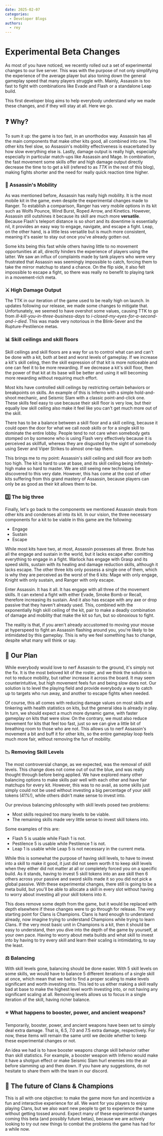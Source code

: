 ```yaml
---
date: 2025-02-07
categories:
  - Developer Blogs
authors:
  - rey
---
```


# Experimental Beta Changes
As most of you have noticed, we recently rolled out a set of experimental changes to
our live server. This was with the purpose of not only simplifying the experience of
the average player but also toning down the general gameplay speed that many players
struggle with. Mainly, Assassin is too fast to fight with combinations like Evade and
Flash or a standalone Leap build. 

This first developer blog aims to help everybody understand *why* we made these changes,
and if they will stay at all. Here we go.

## ❓ Why?
To sum it up: the game is too fast, in an unorthodox way. Assassin has all the main
components that make other kits good, all combined into one. The other kits feel slow, so
Assassin's mobility effectiveness is exacerbated by how slow everything else is. Lastly,
damage output is really high, especially especially in particular match-ups like Assassin and 
Mage. In combination, the fast movement some skills offer and high damage output directly 
decrease the time to to get a kill (refered to as *TTK* in the rest of this blog), making fights 
shorter and the need for really quick reaction time higher.

### 💨 Assassin's Mobility
As was mentioned before, Assassin has really high mobility. It is the most mobile kit in
the game, even despite the experimental changes made to Ranger. To establish a
comparison, Ranger has very mobile options in its kit such as Wolfs Pounce, Wind Burst,
Roped Arrow, and Kinetics. However, Assassin still outshines it because its skill are
much more **versatile**. Because Flash's teleport distance is so short and its downtime
is essentially nil, it provides an easy way to engage, navigate, and escape a fight.
Leap, on the other hand, is a little less versatile but is much more consistent,
meaning it's easier to stay out once you've already gotten out.

Some kits being this fast while others having little to no movement opportunities at all,
directly hinders the experience of players using the latter. We saw an influx of
complaints made by tank players who were very frustrated that Assassin was seemingly
impossible to catch, forcing them to take the mirror matchup to stand a chance. On the
flip side, it also felt impossible to escape a fight, so there was really no benefit to
playing tank in a movement-rich meta. 

### ⚔️ High Damage Output
The TTK in our iteration of the game used to be really high on launch. In updates 
following our release, we made some changes to mitigate that. Unfortunately, we seemed
to have overshot some values, causing TTK to go from *ill-kill-you-in-three-business-days* 
to *i-closed-my-eyes-for-a-second-and-i-died*. This was made very notorious in the Blink-Sever 
and the Rupture-Pestilence metas. 

### 📊 Skill ceilings and skill floors
Skill ceilings and skill floors are a way for us to control what can and can't be done
with a kit, both at best and worst levels of gameplay. If we increase a kit's skill
celing, then the skill expression of that kit is more noticeable and one can feel it to be
more rewarding. If we decrease a kit's skill floor, then the power of that kit at its base will be better and using it will becoming more rewarding without requiring much effort. 

Most kits have controlled skill ceilings by restricting certain behaviors or 
breakpoints on skills. An example of this is Inferno with a simple hold-and-shoot 
mechanic, and Seismic Slam with a classic point-and-click one. These skills feel easy to
use because their skill floor is very low, but their equally low skill ceiling also make 
it feel like you can't get much more out of the skill.

There has to be a balance between a skill floor and a skill ceiling, because it could
open the door for what we call *noob skills* or for a single skill to dominate the entire
lobby. People tend to not care when somebody gets stomped on by someone who is using 
Flash very effectively because it is perceived as skillfull, whereas they are disgusted 
by the sight of somebody using Sever and Viper Strikes to almost one-tap them.

This brings me to my point: Assassin's skill ceiling and skill floor are both too high. 
The kit is hard to use at base, and its skill ceiling being infinitely-high make so hard 
to master. We are still seeing new techniques be discovered to this very date. However,
this has come at the cost of other kits suffering from this grand mastery of Assassin, 
because players can only be as good as their kit allows them to be.

### 3️⃣ The big three
Finally, let's go back to the components we mentioned Assassin steals from other kits and
condenses all into its kit. In our vision, the three necessary components for a kit to
be viable in this game are the following:

- Engage
- Sustain
- Escape

While most kits have two, at most, Assassin possesses all three. Brute has all the engage
and sustain in the world, but it lacks escape after comitting everything to engage in a
fight. Warlock has engage with Grasp and its speed skills, sustain with its healing and
damage reduction skills, although it lacks escape. The other three kits only possess a
single one of them, which is why they are perceived as the worst of the 6 kits: Mage with
only engage, Knight with only sustain, and Ranger with only escape.

Enter Assassin. It has it all. It has engage with all three of the movement skills. It
can extend a fight with either Evade, Smoke Bomb or Recall, therefore increasing its
sustain. And it also has escape with any axe or drop passive that they haven't already
used. This, combined with the exponentially high skill ceiling of the kit, pair to make a
deadly combination of damage and mobility that make the kit so fun, but so obnoxious to
fight. 

The reality is that, if you aren't already accustomed to moving your mouse at hyperspeed
to fight an Assassin flashing around you, you're likely to be intimidated by this
gameplay. This is why we feel something has to change, despite what many will think or
say.

## 📕 Our Plan
While everybody would love to nerf Assassin to the ground, it's simply not the fix. It is 
the most beloved kit of the roster, and we think the solution is not to reduce mobility, 
but rather increase it across the board. It may seem counterintuitive, but high movement 
feels fun and being slow does not. Our solution is to level the playing field and provide 
everybody a way to catch up to targets who run away, and another to escape fights when 
needed.

Of course, this all comes with reducing damage values on most skills and tinkering with 
health statistics on kits, but the general idea is already in play. In turn, we should 
expect a much more dynamic game, with faster gameplay on kits that were slow. On the 
contrary, we must also reduce movement for kits that feel too fast, just so we can give a 
little bit of breathing room to those who are not. This allows us to nerf Assassin's 
movement a bit and buff it for other kits, so the entire gameplay loop feels much more fair, 
without removing the fun of mobility.

### 📉 Removing Skill Levels
The most controversial change, as we expected, was the removal of skill levels. This 
change does not come out of out the blue, and was really thought through before being 
applied. We have explored many other balancing options to make skills pair well with each 
other and have fair matchups for every kit. However, this was to no avail, as some skills 
just simply could not be used without investing a big percentage of your skill tokens 
(41%!), while others didn't make sense to invest into.

Our previous balancing philosophy with skill levels posed two problems:
- Most skills required too many levels to be viable.
- The remaining skills made very little sense to invest skill tokens into.

Some examples of this are:
- Flash 5 is usable while Flash 1 is not.
- Pestilence 5 is usable while Pestilence 1 is not.
- Leap 1 is usable while Leap 5 is not necessary in the current meta.

While this is somewhat the purpose of having skill levels, to have to invest into a skill to make 
it good, it just did not seem worth it to keep skill levels when they either did not matter at 
all or completely forced you on a specific build. As it stands, having to invest 5 skill tokens 
into an axe skill then 6 others across your passive and sword skills made it so you did not pick 
a global passive.  With these experimental changes, there still is going to be a meta build, but 
you'll be able to allocate a skill in every slot without having to worry about investing all your 
skill tokens into it. 

This does remove some depth from the game, but it would be replaced with depth elsewhere if these 
changes were to go through for release. The very starting point for Clans is Champions. Clans is 
hard enough to understand already, now imagine trying to understand Champions while trying to 
learn Clans. If the very most basic unit in Champions is a kit, then it should be easy to 
understand, then you dive into the depth of the game by yourself, at your own pace. Having to 
worry about meta builds and what skill to invest into by having to try every skill and learn 
their scaling is intimidating, to say the least.

### ⚖️ Balancing
With skill levels gone, balancing should be done easier. With 5 skill levels on some skills, we 
would have to balance 5 different iterations of a single skill at once, which mean that we had to 
find a proper scaling to make levels significant and worth investing into. This led to us either 
making a skill really bad at base to make the highest level worth investing into, or not having 
any significant scaling at all. Removing levels allows us to focus in a single iteration of the 
skill, having richer balance.

### ⭐ What happens to booster, power, and ancient weapons?
Temporarily, booster, power, and ancient weapons have been set to simply deal extra damage. That 
is, 6.5, 7.0 and 7.5 extra damage, respectively. For now, these items will remain the same until 
we decide whether to keep these experimental changes or not.

An idea we had is to have booster weapons change skill behavior rather than skill statistics. For 
example, a booster weapon with Inferno would make it have a shotgun effect or make Seismic Slam 
hurl enemies into the air before slamming up and then down. If you have any suggestions, do not 
hesitate to share them with the team in our discord.

## 🔮 The future of Clans & Champions
This is all with one objective: to make the game more fun and incentivize a fun and interactive 
experience for all. We want for you players to enjoy playing Clans, but we also want new people 
to get to experience the same without getting tossed around. Expect many of these experimental 
changes coming this beta (and possibly future betas), because we are actively looking to try out 
new things to combat the problems the game has had for a while now.